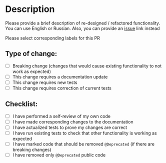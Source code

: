 # Description

Please provide a brief description of re-designed / refactored functionality. You can use English or Russian. Also, you
can provide an [issue](https://github.com/Tinkoff/neptune/issues) link instead

Please select corresponding labels for this PR

## Type of change:

- [ ] Breaking change (changes that would cause existing functionality to not work as expected)
- [ ] This change requires a documentation update
- [ ] This change requires new tests
- [ ] This change requires correction of current tests

## Checklist:

- [ ] I have performed a self-review of my own code
- [ ] I have made corresponding changes to the documentation
- [ ] I have actualized tests to prove my changes are correct
- [ ] I have run existing tests to check that other functionality is working as expected
- [ ] I have marked code that should be removed `@Deprecated` (if there are breaking changes)
- [ ] I have removed only `@Deprecated` public code